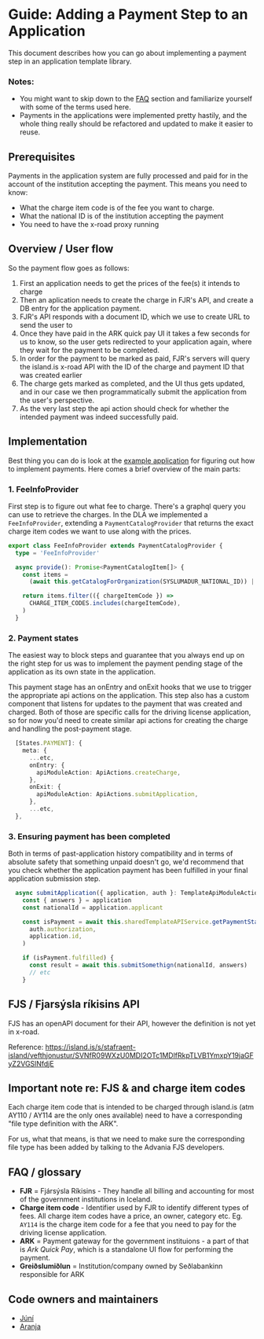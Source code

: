 # Guide: Adding a Payment Step to an Application

This document describes how you can go about implementing a payment step in an application
template library.

### Notes:

- You might want to skip down to the [FAQ](#faq--glossary) section and familiarize yourself with some of the
  terms used here.
- Payments in the applications were implemented pretty hastily, and the whole thing
  really should be refactored and updated to make it easier to reuse.

## Prerequisites

Payments in the application system are fully processed and paid for in the account of the
institution accepting the payment. This means you need to know:

- What the charge item code is of the fee you want to charge.
- What the national ID is of the institution accepting the payment
- You need to have the x-road proxy running

## Overview / User flow

So the payment flow goes as follows:

1. First an application needs to get the prices of the fee(s) it intends to charge
2. Then an aplication needs to create the charge in FJR's API, and create a DB entry
   for the application payment.
3. FJR's API responds with a document ID, which we use to create URL to send the user to
4. Once they have paid in the ARK quick pay UI it takes a few seconds for us to know,
   so the user gets redirected to your application again, where they wait for the payment
   to be completed.
5. In order for the payment to be marked as paid, FJR's servers will query the island.is
   x-road API with the ID of the charge and payment ID that was created earlier
6. The charge gets marked as completed, and the UI thus gets updated, and in our case we
   then programmatically submit the application from the user's perspective.
7. As the very last step the api action should check for whether the intended payment
   was indeed successfully paid.

## Implementation

Best thing you can do is look at the
[example application](/libs/application/templates/example-payment/) for figuring
out how to implement payments. Here comes a brief overview of the main parts:

### 1. FeeInfoProvider

First step is to figure out what fee to charge. There's a graphql query you can use to
retrieve the charges. In the DLA we implemented a `FeeInfoProvider`, extending a
`PaymentCatalogProvider` that returns the exact charge item codes we want to use along with
the prices.

```typescript
export class FeeInfoProvider extends PaymentCatalogProvider {
  type = 'FeeInfoProvider'

  async provide(): Promise<PaymentCatalogItem[]> {
    const items =
      (await this.getCatalogForOrganization(SYSLUMADUR_NATIONAL_ID)) || []

    return items.filter(({ chargeItemCode }) =>
      CHARGE_ITEM_CODES.includes(chargeItemCode),
    )
  }
```

### 2. Payment states

The easiest way to block steps and guarantee that you always end up on the right step for
us was to implement the payment pending stage of the application as its own state in the
application.

This payment stage has an onEntry and onExit hooks that we use to trigger the appropriate
api actions on the application. This step also has a custom component that listens for
updates to the payment that was created and charged. Both of those are specific calls for
the driving license application, so for now you'd need to create similar api actions for
creating the charge and handling the post-payment stage.

```typescript
  [States.PAYMENT]: {
    meta: {
      ...etc,
      onEntry: {
        apiModuleAction: ApiActions.createCharge,
      },
      onExit: {
        apiModuleAction: ApiActions.submitApplication,
      },
      ...etc,
  },
```

### 3. Ensuring payment has been completed

Both in terms of past-application history compatibility and in terms of absolute safety
that something unpaid doesn't go, we'd recommend that you check whether the application
payment has been fulfilled in your final application submission step.

```typescript
  async submitApplication({ application, auth }: TemplateApiModuleActionProps) {
    const { answers } = application
    const nationalId = application.applicant

    const isPayment = await this.sharedTemplateAPIService.getPaymentStatus(
      auth.authorization,
      application.id,
    )

    if (isPayment.fulfilled) {
      const result = await this.submitSomethign(nationalId, answers)
      // etc
    }
```

## FJS / Fjarsýsla ríkisins API

FJS has an openAPI document for their API, however the definition is not yet in x-road.

Reference: https://island.is/s/stafraent-island/vefthjonustur/SVNfR09WXzU0MDI2OTc1MDlfRkpTLVB1YmxpY19jaGFyZ2VGSlNfdjE

## Important note re: FJS & and charge item codes

Each charge item code that is intended to be charged through island.is (atm AY110 / AY114 are
the only ones available) need to have a corresponding "file type definition with the ARK".

For us, what that means, is that we need to make sure the corresponding file type has been added
by talking to the Advania FJS developers.

## FAQ / glossary

- **FJR** = Fjársýsla Ríkisins - They handle all billing and accounting for most of the
  government institutions in Iceland.
- **Charge item code** - Identifier used by FJR to identify different types of fees. All
  charge item codes have a price, an owner, category etc. Eg. `AY114` is the charge item code
  for a fee that you need to pay for the driving license application.
- **ARK** = Payment gateway for the government instituions - a part of that is _Ark Quick Pay_,
  which is a standalone UI flow for performing the payment.
- **Greiðslumiðlun** = Institution/company owned by Seðlabankinn responsible for ARK

## Code owners and maintainers

- [Júní](https://github.com/orgs/island-is/teams/kosmos-kaos/members)
- [Aranja](https://github.com/orgs/island-is/teams/aranja/members)
